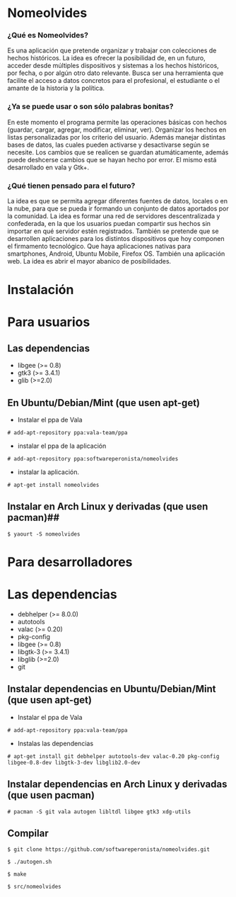 Nomeolvides
===========

### ¿Qué es Nomeolvides? ###

Es una aplicación que pretende organizar y trabajar con colecciones de hechos históricos. La idea es ofrecer la posibilidad de, en un futuro, acceder desde múltiples dispositivos y sistemas a los hechos históricos, por fecha, o por algún otro dato relevante. Busca ser una herramienta que facilite el acceso a datos concretos para el profesional, el estudiante o el amante de la historia y la política.

### ¿Ya se puede usar o son sólo palabras bonitas? ###

En este momento el programa permite las operaciones básicas con hechos (guardar, cargar, agregar, modificar, eliminar, ver). Organizar los hechos en listas personalizadas por los criterio del usuario. Además manejar distintas bases de datos, las cuales pueden activarse y desactivarse según se necesite. Los cambios que se realicen se guardan atumáticamente, además puede deshcerse cambios que se hayan hecho por error. El mismo está desarrollado en vala y Gtk+.

### ¿Qué tienen pensado para el futuro? ###

La idea es que se permita agregar diferentes fuentes de datos, locales o en la nube, para que se pueda ir formando un conjunto de datos aportados por la comunidad. La idea es formar una red de servidores descentralizada y confederada, en la que los usuarios puedan compartir sus hechos sin importar en qué servidor estén registrados. También se pretende que se desarrollen aplicaciones para los distintos dispositivos que hoy componen el firmamento tecnológico. Que haya aplicaciones nativas para smartphones, Android, Ubuntu Mobile, Firefox OS. También una aplicación web. La idea es abrir el mayor abanico de posibilidades.

Instalación
============

# Para usuarios #

## Las dependencias ##

* libgee (>= 0.8)
* gtk3  (>= 3.4.1)
* glib (>=2.0)


## En Ubuntu/Debian/Mint (que usen apt-get) ##
 
* Instalar el ppa de Vala

```# add-apt-repository ppa:vala-team/ppa```

* instalar el ppa de la aplicación

```# add-apt-repository ppa:softwareperonista/nomeolvides```

* instalar la aplicación. 

```# apt-get install nomeolvides```


## Instalar en Arch Linux y derivadas (que usen pacman)##

```$ yaourt -S nomeolvides```

# Para desarrolladores #

# Las dependencias #
* debhelper (>= 8.0.0)
* autotools 
* valac (>= 0.20) 
* pkg-config 
* libgee (>= 0.8)
* libgtk-3  (>= 3.4.1)
* libglib (>=2.0)
* git

## Instalar dependencias en Ubuntu/Debian/Mint (que usen apt-get) ##

* Instalar el ppa de Vala

```# add-apt-repository ppa:vala-team/ppa```

* Instalas las dependencias 

```# apt-get install git debhelper autotools-dev valac-0.20 pkg-config libgee-0.8-dev libgtk-3-dev libglib2.0-dev```

## Instalar dependencias en Arch Linux y derivadas (que usen pacman) ##

```# pacman -S git vala autogen libltdl libgee gtk3 xdg-utils```

## Compilar ##

```$ git clone https://github.com/softwareperonista/nomeolvides.git```

```$ ./autogen.sh ```

```$ make ```

```$ src/nomeolvides ```
